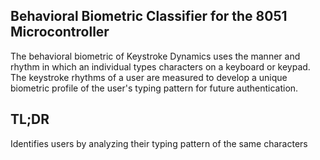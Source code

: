 ## Behavioral Biometric Classifier for the 8051 Microcontroller

The behavioral biometric of Keystroke Dynamics uses the manner and rhythm in which an individual
types characters on a keyboard or keypad. The keystroke rhythms of a user are measured to develop
a unique biometric profile of the user's typing pattern for future authentication.

## TL;DR 
Identifies users by analyzing their typing pattern of the same characters